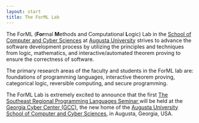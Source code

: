 ```yaml
---
layout: start
title: The ForML Lab
---
```


The ForML (**For**mal **M**ethods and Computational **L**ogic) Lab in
the [School of Computer and Cyber
Sciences](https://www.augusta.edu/ccs/) at [Augusta
University](https://www.augusta.edu/) strives to advance the software
development process by utilizing the principles and techniques from
logic, mathematics, and interactive/automated theorem proving to
ensure the correctness of software.

The primary research areas of the faculty and students in the ForML
lab are: foundations of programming languages, interactive theorem
proving, categorical logic, reversible computing, and secure
programming.

The ForML Lab is extremely excited to announce that the first [The Southeast Regional Programming Languages Seminar
](https://the-au-forml-lab.github.io/SERPL/) will be held at the [Georgia Cyber Center
(GCC)](https://cybercenter.georgia.gov/), the new home of the [Augusta
University School of Computer and Cyber
Sciences](https://www.augusta.edu/ccs), in Augusta, Georgia, USA.
